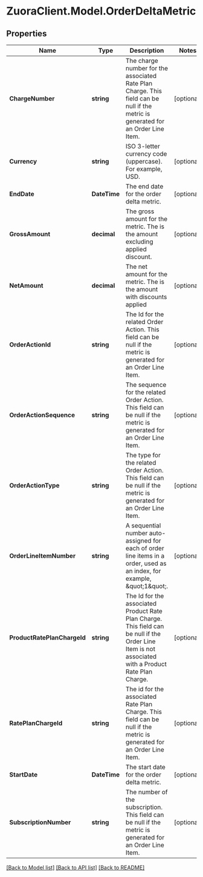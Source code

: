 # ZuoraClient.Model.OrderDeltaMetric

## Properties

Name | Type | Description | Notes
------------ | ------------- | ------------- | -------------
**ChargeNumber** | **string** | The charge number for the associated Rate Plan Charge. This field can be null if the metric is generated for an Order Line Item.  | [optional] 
**Currency** | **string** | ISO 3-letter currency code (uppercase). For example, USD.  | [optional] 
**EndDate** | **DateTime** | The end date for the order delta metric.  | [optional] 
**GrossAmount** | **decimal** | The gross amount for the metric. The is the amount excluding applied discount.  | [optional] 
**NetAmount** | **decimal** | The net amount for the metric. The is the amount with discounts applied  | [optional] 
**OrderActionId** | **string** | The Id for the related Order Action. This field can be null if the metric is generated for an Order Line Item.  | [optional] 
**OrderActionSequence** | **string** | The sequence for the related Order Action. This field can be null if the metric is generated for an Order Line Item.  | [optional] 
**OrderActionType** | **string** | The type for the related Order Action. This field can be null if the metric is generated for an Order Line Item.  | [optional] 
**OrderLineItemNumber** | **string** | A sequential number auto-assigned for each of order line items in a order, used as an index, for example, \&quot;1\&quot;.  | [optional] 
**ProductRatePlanChargeId** | **string** | The Id for the associated Product Rate Plan Charge. This field can be null if the Order Line Item is not associated with a Product Rate Plan Charge.  | [optional] 
**RatePlanChargeId** | **string** | The id for the associated Rate Plan Charge. This field can be null if the metric is generated for an Order Line Item.  | [optional] 
**StartDate** | **DateTime** | The start date for the order delta metric.  | [optional] 
**SubscriptionNumber** | **string** | The number of the subscription. This field can be null if the metric is generated for an Order Line Item.  | [optional] 

[[Back to Model list]](../README.md#documentation-for-models) [[Back to API list]](../README.md#documentation-for-api-endpoints) [[Back to README]](../README.md)

